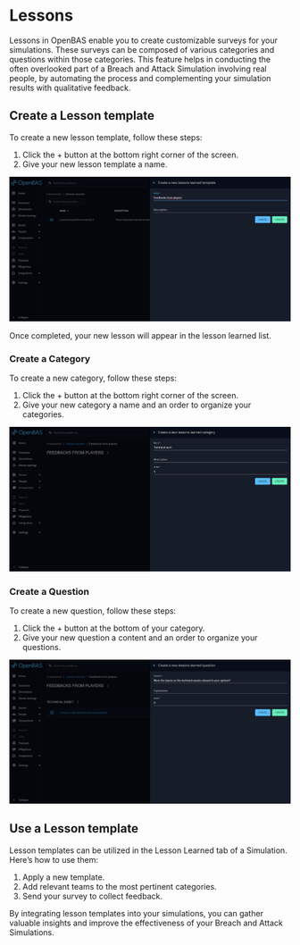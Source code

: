 # Lessons

Lessons in OpenBAS enable you to create customizable surveys for your simulations. These surveys can be composed of
various categories and questions within those categories. This feature helps in conducting the often overlooked part of
a Breach and Attack Simulation involving real people, by automating the process and complementing your simulation
results with qualitative feedback.

## Create a Lesson template

To create a new lesson template, follow these steps:

1. Click the + button at the bottom right corner of the screen.
2. Give your new lesson template a name.

![lesson-creation.png](../assets/components/lesson-creation.png)

Once completed, your new lesson will appear in the lesson learned list.

### Create a Category

To create a new category, follow these steps:

1. Click the + button at the bottom right corner of the screen.
2. Give your new category a name and an order to organize your categories.

![lesson-category-creation.png](../assets/components/lesson-category-creation.png)

### Create a Question

To create a new question, follow these steps:

1. Click the + button at the bottom of your category.
2. Give your new question a content and an order to organize your questions.

![lesson-question-creation.png](../assets/components/lesson-question-creation.png)

## Use a Lesson template

Lesson templates can be utilized in the Lesson Learned tab of a Simulation. Here’s how to use them:

1. Apply a new template.
2. Add relevant teams to the most pertinent categories.
3. Send your survey to collect feedback.

By integrating lesson templates into your simulations, you can gather valuable insights and improve the effectiveness of
your Breach and Attack Simulations.
